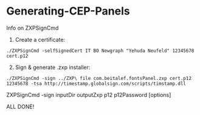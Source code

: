 # Generating-CEP-Panels
Info on ZXPSignCmd


1. Create a certificate:

`./ZXPSignCmd -selfSignedCert IT BO Newgraph "Yehuda Neufeld" 12345678 cert.p12`



2. Sign & generate .zxp installer:

`./ZXPSignCmd -sign ../ZXP\ file com.beitalef.fontsPanel.zxp cert.p12 12345678 -tsa http://timestamp.globalsign.com/scripts/timstamp.dll`

ZXPSignCmd -sign inputDir outputZxp p12 p12Password [options]

ALL DONE!
